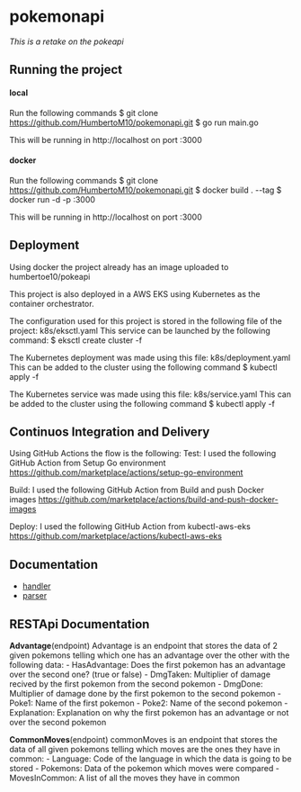 # pokemonapi
*This is a retake on the pokeapi*

## Running the project
#### local
Run the following commands
    $ git clone https://github.com/HumbertoM10/pokemonapi.git
    $ go run main.go

This will be running in http://localhost on port :3000

#### docker
Run the following commands
    $ git clone https://github.com/HumbertoM10/pokemonapi.git
    $ docker build . --tag <tag-name>
    $ docker run -d -p <desired-port>:3000 <tag-name>

This will be running in http://localhost on port :3000

## Deployment
Using docker the project already has an image uploaded to humbertoe10/pokeapi

This project is also deployed in a AWS EKS using Kubernetes as the container orchestrator.

The configuration used for this project is stored in the following file of the project: k8s/eksctl.yaml
This service can be launched by the following command:
    $ eksctl create cluster -f <file>

The Kubernetes deployment was made using this file: k8s/deployment.yaml
This can be added to the cluster using the following command
    $ kubectl apply -f <file>

The Kubernetes service was made using this file: k8s/service.yaml
This can be added to the cluster using the following command
    $ kubectl apply -f <file>
       
## Continuos Integration and Delivery
Using GitHub Actions the flow is the following:
Test: I used the following GitHub Action from Setup Go environment
https://github.com/marketplace/actions/setup-go-environment

Build: I used the following GitHub Action from Build and push Docker images
https://github.com/marketplace/actions/build-and-push-docker-images

Deploy: I used the following GitHub Action from kubectl-aws-eks
https://github.com/marketplace/actions/kubectl-aws-eks

## Documentation
- [handler](https://github.com/HumbertoM10/pokeapi/packages/handler)
- [parser](https://github.com/HumbertoM10/pokeapi/packages/parser)

## RESTApi Documentation
**Advantage**(endpoint)
Advantage is an endpoint that stores the data of 2 given pokemons telling which one has an advantage over the other with the following data:
	- HasAdvantage:	Does the first pokemon has an advantage over the second one? (true or false)
	- DmgTaken:		Multiplier of damage recived by the first pokemon from the second pokemon
	- DmgDone:		Multiplier of damage done by the first pokemon to the second pokemon
	- Poke1:		Name of the first pokemon
	- Poke2:		Name of the second pokemon
	- Explanation:	Explanation on why the first pokemon has an advantage or not over the second pokemon

**CommonMoves**(endpoint)
commonMoves is an endpoint that stores the data of all given pokemons telling which moves are the ones they have in common:
	- Language:			Code of the language in which the data is going to be stored
	- Pokemons:			Data of the pokemon which moves were compared
	- MovesInCommon:	A list of all the moves they have in common